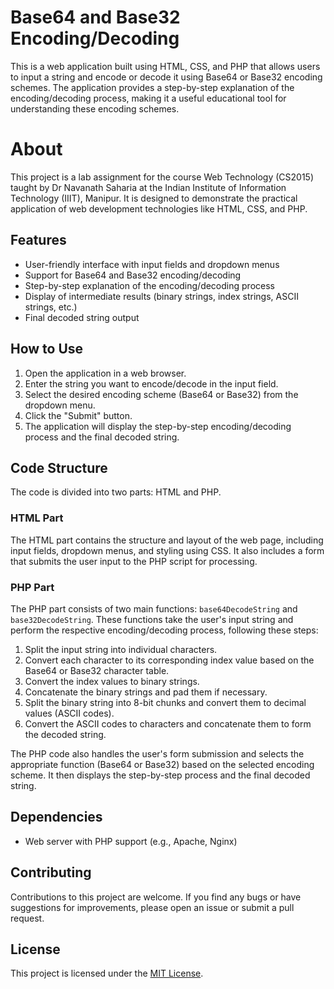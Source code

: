 # Base64 and Base32 Encoding/Decoding

This is a web application built using HTML, CSS, and PHP that allows users to input a string and encode or decode it using Base64 or Base32 encoding schemes. The application provides a step-by-step explanation of the encoding/decoding process, making it a useful educational tool for understanding these encoding schemes.

# About

This project is a lab assignment for the course Web Technology (CS2015) taught by Dr Navanath Saharia at the Indian Institute of Information Technology (IIIT), Manipur. It is designed to demonstrate the practical application of web development technologies like HTML, CSS, and PHP.

## Features

- User-friendly interface with input fields and dropdown menus
- Support for Base64 and Base32 encoding/decoding
- Step-by-step explanation of the encoding/decoding process
- Display of intermediate results (binary strings, index strings, ASCII strings, etc.)
- Final decoded string output

## How to Use

1. Open the application in a web browser.
2. Enter the string you want to encode/decode in the input field.
3. Select the desired encoding scheme (Base64 or Base32) from the dropdown menu.
4. Click the "Submit" button.
5. The application will display the step-by-step encoding/decoding process and the final decoded string.

## Code Structure

The code is divided into two parts: HTML and PHP.

### HTML Part

The HTML part contains the structure and layout of the web page, including input fields, dropdown menus, and styling using CSS. It also includes a form that submits the user input to the PHP script for processing.

### PHP Part

The PHP part consists of two main functions: `base64DecodeString` and `base32DecodeString`. These functions take the user's input string and perform the respective encoding/decoding process, following these steps:

1. Split the input string into individual characters.
2. Convert each character to its corresponding index value based on the Base64 or Base32 character table.
3. Convert the index values to binary strings.
4. Concatenate the binary strings and pad them if necessary.
5. Split the binary string into 8-bit chunks and convert them to decimal values (ASCII codes).
6. Convert the ASCII codes to characters and concatenate them to form the decoded string.

The PHP code also handles the user's form submission and selects the appropriate function (Base64 or Base32) based on the selected encoding scheme. It then displays the step-by-step process and the final decoded string.

## Dependencies

- Web server with PHP support (e.g., Apache, Nginx)

## Contributing

Contributions to this project are welcome. If you find any bugs or have suggestions for improvements, please open an issue or submit a pull request.

## License

This project is licensed under the [MIT License](LICENSE).
